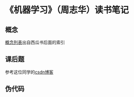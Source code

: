 # 《机器学习》（周志华）读书笔记

## 概念

[概念列表](melon/)出自西瓜书后面的索引

## 课后题

参考这位同学的[csdn博客](http://blog.csdn.net/icefire_tyh/article/details/52064910)

## 伪代码

